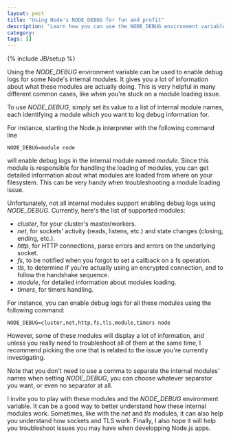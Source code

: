 ```yaml
---
layout: post
title: "Using Node's NODE_DEBUG for fun and profit"
description: "Learn how you can use the NODE_DEBUG environment variable to troubleshoot issues you may have with your application running with Node.js"
category: 
tags: []
---
```

{% include JB/setup %}

Using the _NODE\_DEBUG_ environment variable can be used to enable debug logs for some Node's internal modules. It gives you a lot of information about what these modules are actually doing. This is very helpful in many different common cases, like when you're stuck on a module loading issue.

To use _NODE\_DEBUG_, simply set its value to a list of internal module names, each identifying a module which you want to log debug information for.

For instance, starting the Node.js interpreter with the following command line

	NODE_DEBUG=module node

will enable debug logs in the internal module named _module_. Since this module is responsible for handling the loading of modules, you can get detailed information about what modules are loaded from where on your filesystem. This can be very handy when troubleshooting a module loading issue.

Unfortunately, not all internal modules support enabling debug logs using _NODE\_DEBUG_. Currently, here's the list of supported modules:
- _cluster_, for your cluster's master/workers.
- _net_, for sockets' activity (reads, listens, etc.) and state changes (closing, ending, etc.).
- _http_,  for HTTP connections, parse errors and errors on the underlying socket.
- _fs_, to be notified when you forgot to set a callback on a fs operation.
- _tls_, to determine if you're actually using an encrypted connection, and to follow the handshake sequence.
- _module_, for detailed information about modules loading.
- _timers_, for timers handling.

For instance, you can enable debug logs for all these modules using the following command:

	NODE_DEBUG=cluster,net,http,fs,tls,module,timers node

However, some of these modules will display a lot of information, and unless you really need to troubleshoot all of them at the same time, I recommend picking the one that is related to the issue you're currently investigating.

Note that you don't need to use a comma to separate the internal modules' names when setting _NODE\_DEBUG_, you can choose whatever separator you want, or even no separator at all.

I invite you to play with these modules and the _NODE\_DEBUG_ environment variable. It can be a good way to better understand how these internal modules work. Sometimes, like with the _net_ and _tls_ modules, it can also help you understand how sockets and TLS work. 
Finally, I also hope it will help you troubleshoot issues you may have when developping Node.js apps.
